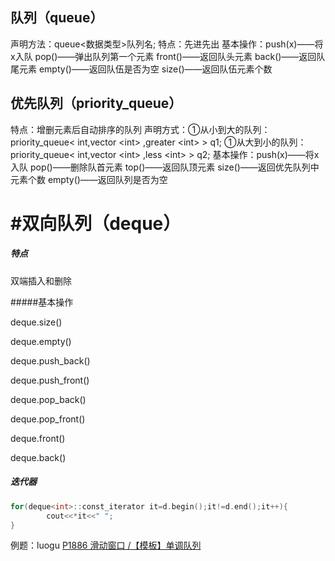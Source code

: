 ## 队列（queue）
声明方法：queue<数据类型>队列名;
特点：先进先出
基本操作：push(x)——将x入队
				  pop()——弹出队列第一个元素
				  front()——返回队头元素
				  back()——返回队尾元素
				  empty()——返回队伍是否为空
				  size()——返回队伍元素个数

## 优先队列（priority_queue）

特点：增删元素后自动排序的队列
声明方式：①从小到大的队列：priority_queue< int,vector \<int> ,greater \<int> > q1; 
				  ①从大到小的队列：priority_queue< int,vector \<int> ,less \<int> > q2; 
基本操作：push(x)——将x入队
				  pop()——删除队首元素
				  top()——返回队顶元素
				  size()——返回优先队列中元素个数
				  empty()——返回队列是否为空



# #双向队列（deque）

##### 特点

双端插入和删除

#####基本操作

deque.size()

deque.empty()

deque.push_back()

deque.push_front()

deque.pop_back()

deque.pop_front()

deque.front()

deque.back()

##### 迭代器

```c++
for(deque<int>::const_iterator it=d.begin();it!=d.end();it++){
        cout<<*it<<" ";		
}
```



例题：luogu [P1886 滑动窗口 /【模板】单调队列](https://www.luogu.com.cn/problem/P1886)

